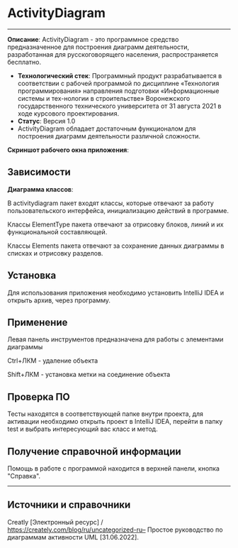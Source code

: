 # ActivityDiagram
----------------

**Описание**: ActivityDiagram - это программное средство предназначенное для построения диаграмм деятельности, разработанная для русскоговорящего населения, распространяется бесплатно.

  - **Технологический стек**: Программный продукт разрабатывается в соответствии с рабочей программой по дисциплине «Технология программирования» направления подготовки «Информационные системы и тех-нологии в строительстве» Воронежского государственного технического университета от 31 августа 2021 в ходе курсового проектирования. 
  - **Статус**: Версия 1.0
  - ActivityDiagram обладает достаточным функционалом для построения диаграмм деятельности различной сложности.

**Скриншот рабочего окна приложения**:


## Зависимости

**Диаграмма классов**:

В activitydiagram пакет входят классы, которые отвечают за работу пользовательского интерфейса, инициализацию действий в программе.

Классы ElementType пакета отвечают за отрисовку блоков, линий и их функциональной составляющей.

Классы Elements пакета отвечают за сохранение данных диаграммы в списках и отрисовку разделов.

## Установка

Для использования приложения необходимо установить IntelliJ IDEA и открыть архив, через программу.

## Применение

Левая панель инструментов предназначена для работы с элементами диаграммы

Ctrl+ЛКМ - удаление объекта

Shift+ЛКМ - установка метки на соединение объекта
 
## Проверка ПО

Тесты находятся в соответствующей папке внутри проекта, для активации необходимо открыть проект в IntelliJ IDEA, перейти в папку test и выбрать интересующий вас класс и метод.

## Получение справочной информации

Помощь в работе с программой находится в верхней панели, кнопка "Справка". 

----

## Источники и справочники

Creatly [Электронный ресурс] / https://creately.com/blog/ru/uncategorized-ru– Простое руководство по диаграммам активности UML [31.06.2022].


